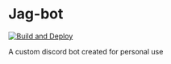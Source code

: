 # Jag-bot


[![Build and Deploy](https://github.com/diegog/jag-bot/actions/workflows/cd.yml/badge.svg)](https://github.com/diegog/jag-bot/actions/workflows/cd.yml)

A custom discord bot created for personal use
